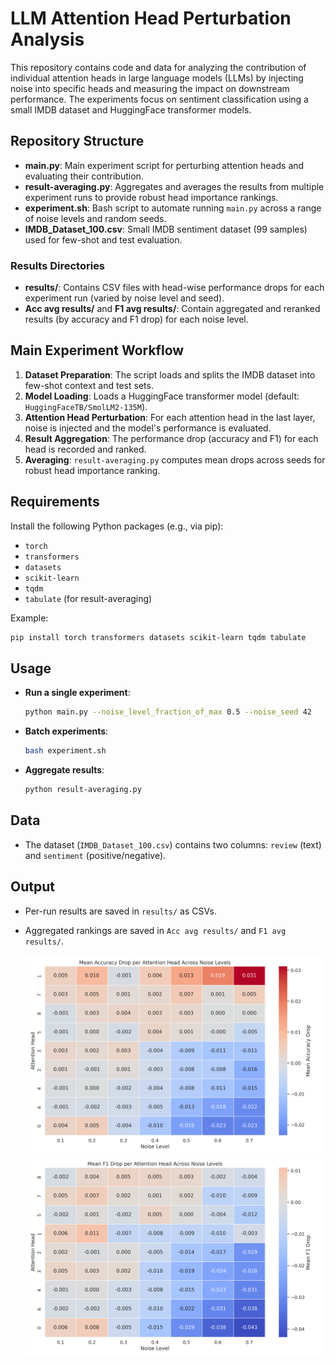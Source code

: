 # LLM Attention Head Perturbation Analysis

This repository contains code and data for analyzing the contribution of individual attention heads in large language models (LLMs) by injecting noise into specific heads and measuring the impact on downstream performance. The experiments focus on sentiment classification using a small IMDB dataset and HuggingFace transformer models.

## Repository Structure

- **main.py**: Main experiment script for perturbing attention heads and evaluating their contribution.
- **result-averaging.py**: Aggregates and averages the results from multiple experiment runs to provide robust head importance rankings.
- **experiment.sh**: Bash script to automate running `main.py` across a range of noise levels and random seeds.
- **IMDB_Dataset_100.csv**: Small IMDB sentiment dataset (99 samples) used for few-shot and test evaluation.

### Results Directories

- **results/**: Contains CSV files with head-wise performance drops for each experiment run (varied by noise level and seed).
- **Acc avg results/** and **F1 avg results/**: Contain aggregated and reranked results (by accuracy and F1 drop) for each noise level.

## Main Experiment Workflow

1. **Dataset Preparation**: The script loads and splits the IMDB dataset into few-shot context and test sets.
2. **Model Loading**: Loads a HuggingFace transformer model (default: `HuggingFaceTB/SmolLM2-135M`).
3. **Attention Head Perturbation**: For each attention head in the last layer, noise is injected and the model's performance is evaluated.
4. **Result Aggregation**: The performance drop (accuracy and F1) for each head is recorded and ranked.
5. **Averaging**: `result-averaging.py` computes mean drops across seeds for robust head importance ranking.

## Requirements

Install the following Python packages (e.g., via pip):

- `torch`
- `transformers`
- `datasets`
- `scikit-learn`
- `tqdm`
- `tabulate` (for result-averaging)

Example:
```bash
pip install torch transformers datasets scikit-learn tqdm tabulate
```

## Usage

- **Run a single experiment**:
  ```bash
  python main.py --noise_level_fraction_of_max 0.5 --noise_seed 42
  ```
- **Batch experiments**:
  ```bash
  bash experiment.sh
  ```
- **Aggregate results**:
  ```bash
  python result-averaging.py
  ```

## Data

- The dataset (`IMDB_Dataset_100.csv`) contains two columns: `review` (text) and `sentiment` (positive/negative).

## Output

- Per-run results are saved in `results/` as CSVs.
- Aggregated rankings are saved in `Acc avg results/` and `F1 avg results/`.

  <img src="heatmap_accuracy_drop.png" width="600"/>
  <img src="heatmap_f1_drop.png" width="600"/>
